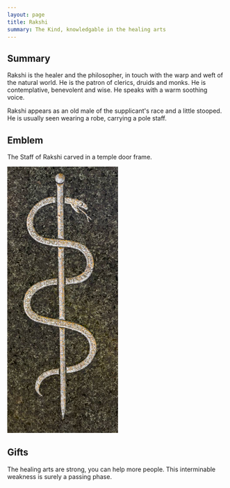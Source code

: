 ```yaml
---
layout: page
title: Rakshi
summary: The Kind, knowledgable in the healing arts
---
```


## Summary

Rakshi is the healer and the philosopher, in touch with the warp and weft of the natural world. 
He is the patron of clerics, druids and monks. He is contemplative, benevolent and wise. 
He speaks with a warm soothing voice. 

Rakshi appears as an old male of the supplicant's race and a little stooped. 
He is usually seen wearing a robe, carrying a pole staff.

## Emblem

The Staff of Rakshi carved in a temple door frame.

![Staff of Rakshi](/assets/rakshi-staff.jpg)

## Gifts

The healing arts are strong, you can help more people. This interminable weakness is surely a passing phase.
